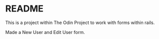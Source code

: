 # README

This is a project within The Odin Project to work with forms within rails.

Made a New User and Edit User form.
